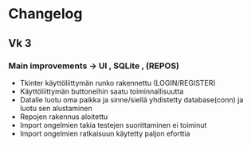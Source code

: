 # Changelog

## Vk 3

### Main improvements -> UI , SQLite , (REPOS)

- Tkinter käyttöliittymän runko rakennettu (LOGIN/REGISTER)
- Käyttöliittymän buttoneihin saatu toiminnallisuutta
- Datalle luotu oma paikka ja sinne/siellä yhdistetty database(conn) ja luotu sen alustaminen
- Repojen rakennus aloitettu
- Import ongelmien takia testejen suorittaminen ei toiminut 
- Import ongelmien ratkaisuun käytetty paljon eforttia
